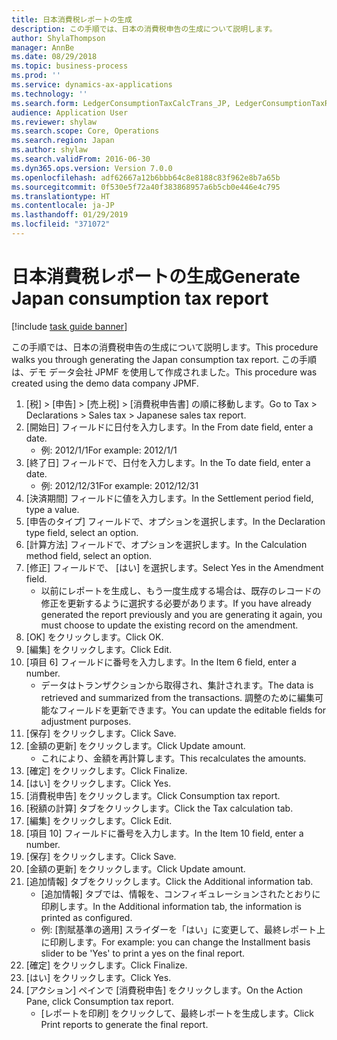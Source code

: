 ```yaml
---
title: 日本消費税レポートの生成
description: この手順では、日本の消費税申告の生成について説明します。
author: ShylaThompson
manager: AnnBe
ms.date: 08/29/2018
ms.topic: business-process
ms.prod: ''
ms.service: dynamics-ax-applications
ms.technology: ''
ms.search.form: LedgerConsumptionTaxCalcTrans_JP, LedgerConsumptionTaxReportTrans_JP
audience: Application User
ms.reviewer: shylaw
ms.search.scope: Core, Operations
ms.search.region: Japan
ms.author: shylaw
ms.search.validFrom: 2016-06-30
ms.dyn365.ops.version: Version 7.0.0
ms.openlocfilehash: adf62667a12b6bbb64c8e8188c83f962e8b7a65b
ms.sourcegitcommit: 0f530e5f72a40f383868957a6b5cb0e446e4c795
ms.translationtype: HT
ms.contentlocale: ja-JP
ms.lasthandoff: 01/29/2019
ms.locfileid: "371072"
---
```

# <a name="generate-japan-consumption-tax-report"></a><span data-ttu-id="05a4e-103">日本消費税レポートの生成</span><span class="sxs-lookup"><span data-stu-id="05a4e-103">Generate Japan consumption tax report</span></span>

[!include [task guide banner](../../includes/task-guide-banner.md)]

<span data-ttu-id="05a4e-104">この手順では、日本の消費税申告の生成について説明します。</span><span class="sxs-lookup"><span data-stu-id="05a4e-104">This procedure walks you through generating the Japan consumption tax report.</span></span> <span data-ttu-id="05a4e-105">この手順は、デモ データ会社 JPMF を使用して作成されました。</span><span class="sxs-lookup"><span data-stu-id="05a4e-105">This procedure was created using the demo data company JPMF.</span></span>

1. <span data-ttu-id="05a4e-106">[税] > [申告] > [売上税] > [消費税申告書] の順に移動します。</span><span class="sxs-lookup"><span data-stu-id="05a4e-106">Go to Tax > Declarations > Sales tax > Japanese sales tax report.</span></span>
2. <span data-ttu-id="05a4e-107">[開始日] フィールドに日付を入力します。</span><span class="sxs-lookup"><span data-stu-id="05a4e-107">In the From date field, enter a date.</span></span>
    * <span data-ttu-id="05a4e-108">例: 2012/1/1</span><span class="sxs-lookup"><span data-stu-id="05a4e-108">For example: 2012/1/1</span></span>  
3. <span data-ttu-id="05a4e-109">[終了日] フィールドで、日付を入力します。</span><span class="sxs-lookup"><span data-stu-id="05a4e-109">In the To date field, enter a date.</span></span>
    * <span data-ttu-id="05a4e-110">例: 2012/12/31</span><span class="sxs-lookup"><span data-stu-id="05a4e-110">For example: 2012/12/31</span></span>  
4. <span data-ttu-id="05a4e-111">[決済期間] フィールドに値を入力します。</span><span class="sxs-lookup"><span data-stu-id="05a4e-111">In the Settlement period field, type a value.</span></span>
5. <span data-ttu-id="05a4e-112">[申告のタイプ] フィールドで、オプションを選択します。</span><span class="sxs-lookup"><span data-stu-id="05a4e-112">In the Declaration type field, select an option.</span></span>
6. <span data-ttu-id="05a4e-113">[計算方法] フィールドで、オプションを選択します。</span><span class="sxs-lookup"><span data-stu-id="05a4e-113">In the Calculation method field, select an option.</span></span>
7. <span data-ttu-id="05a4e-114">[修正] フィールドで、 [はい] を選択します。</span><span class="sxs-lookup"><span data-stu-id="05a4e-114">Select Yes in the Amendment field.</span></span>
    * <span data-ttu-id="05a4e-115">以前にレポートを生成し、もう一度生成する場合は、既存のレコードの修正を更新するように選択する必要があります。</span><span class="sxs-lookup"><span data-stu-id="05a4e-115">If you have already generated the report previously and you are generating it again, you must choose to update the existing record on the amendment.</span></span>  
8. <span data-ttu-id="05a4e-116">[OK] をクリックします。</span><span class="sxs-lookup"><span data-stu-id="05a4e-116">Click OK.</span></span>
9. <span data-ttu-id="05a4e-117">[編集] をクリックします。</span><span class="sxs-lookup"><span data-stu-id="05a4e-117">Click Edit.</span></span>
10. <span data-ttu-id="05a4e-118">[項目 6] フィールドに番号を入力します。</span><span class="sxs-lookup"><span data-stu-id="05a4e-118">In the Item 6 field, enter a number.</span></span>
    * <span data-ttu-id="05a4e-119">データはトランザクションから取得され、集計されます。</span><span class="sxs-lookup"><span data-stu-id="05a4e-119">The data is retrieved and summarized from the transactions.</span></span> <span data-ttu-id="05a4e-120">調整のために編集可能なフィールドを更新できます。</span><span class="sxs-lookup"><span data-stu-id="05a4e-120">You can update the editable fields for adjustment purposes.</span></span>  
11. <span data-ttu-id="05a4e-121">[保存] をクリックします。</span><span class="sxs-lookup"><span data-stu-id="05a4e-121">Click Save.</span></span>
12. <span data-ttu-id="05a4e-122">[金額の更新] をクリックします。</span><span class="sxs-lookup"><span data-stu-id="05a4e-122">Click Update amount.</span></span>
    * <span data-ttu-id="05a4e-123">これにより、金額を再計算します。</span><span class="sxs-lookup"><span data-stu-id="05a4e-123">This recalculates the amounts.</span></span>  
13. <span data-ttu-id="05a4e-124">[確定] をクリックします。</span><span class="sxs-lookup"><span data-stu-id="05a4e-124">Click Finalize.</span></span>
14. <span data-ttu-id="05a4e-125">[はい] をクリックします。</span><span class="sxs-lookup"><span data-stu-id="05a4e-125">Click Yes.</span></span>
15. <span data-ttu-id="05a4e-126">[消費税申告] をクリックします。</span><span class="sxs-lookup"><span data-stu-id="05a4e-126">Click Consumption tax report.</span></span>
16. <span data-ttu-id="05a4e-127">[税額の計算] タブをクリックします。</span><span class="sxs-lookup"><span data-stu-id="05a4e-127">Click the Tax calculation tab.</span></span>
17. <span data-ttu-id="05a4e-128">[編集] をクリックします。</span><span class="sxs-lookup"><span data-stu-id="05a4e-128">Click Edit.</span></span>
18. <span data-ttu-id="05a4e-129">[項目 10] フィールドに番号を入力します。</span><span class="sxs-lookup"><span data-stu-id="05a4e-129">In the Item 10 field, enter a number.</span></span>
19. <span data-ttu-id="05a4e-130">[保存] をクリックします。</span><span class="sxs-lookup"><span data-stu-id="05a4e-130">Click Save.</span></span>
20. <span data-ttu-id="05a4e-131">[金額の更新] をクリックします。</span><span class="sxs-lookup"><span data-stu-id="05a4e-131">Click Update amount.</span></span>
21. <span data-ttu-id="05a4e-132">[追加情報] タブをクリックします。</span><span class="sxs-lookup"><span data-stu-id="05a4e-132">Click the Additional information tab.</span></span>
    * <span data-ttu-id="05a4e-133">[追加情報] タブでは、情報を、コンフィギュレーションされたとおりに印刷します。</span><span class="sxs-lookup"><span data-stu-id="05a4e-133">In the Additional information tab, the information is printed as configured.</span></span>  
    * <span data-ttu-id="05a4e-134">例: [割賦基準の適用] スライダーを「はい」に変更して、最終レポート上に印刷します。</span><span class="sxs-lookup"><span data-stu-id="05a4e-134">For example: you can change the Installment basis slider to be 'Yes' to print a yes on the final report.</span></span>  
22. <span data-ttu-id="05a4e-135">[確定] をクリックします。</span><span class="sxs-lookup"><span data-stu-id="05a4e-135">Click Finalize.</span></span>
23. <span data-ttu-id="05a4e-136">[はい] をクリックします。</span><span class="sxs-lookup"><span data-stu-id="05a4e-136">Click Yes.</span></span>
24. <span data-ttu-id="05a4e-137">[アクション] ペインで [消費税申告] をクリックします。</span><span class="sxs-lookup"><span data-stu-id="05a4e-137">On the Action Pane, click Consumption tax report.</span></span>
    * <span data-ttu-id="05a4e-138">[レポートを印刷] をクリックして、最終レポートを生成します。</span><span class="sxs-lookup"><span data-stu-id="05a4e-138">Click Print reports to generate the final report.</span></span>  

